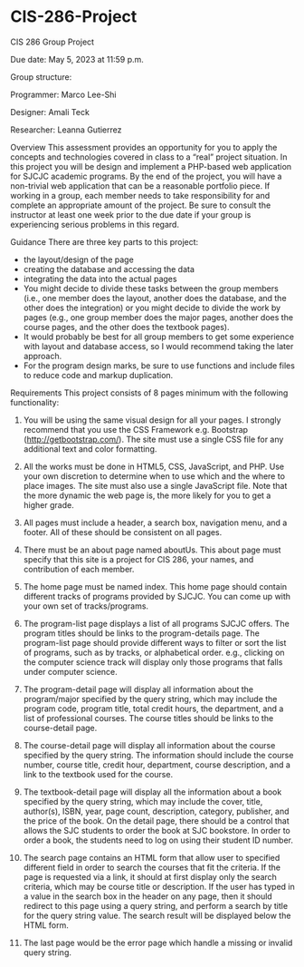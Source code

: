 # CIS-286-Project

CIS 286 Group Project

Due date: May 5, 2023 at 11:59 p.m.

Group structure:

Programmer: Marco Lee-Shi

Designer: Amali Teck

Researcher: Leanna Gutierrez


Overview
This assessment provides an opportunity for you to apply the concepts and technologies
covered in class to a “real” project situation. In this project you will be design and implement a
PHP-based web application for SJCJC academic programs. By the end of the project, you will
have a non-trivial web application that can be a reasonable portfolio piece.
If working in a group, each member needs to take responsibility for and complete an
appropriate amount of the project. Be sure to consult the instructor at least one week prior to
the due date if your group is experiencing serious problems in this regard.


Guidance
There are three key parts to this project:
- the layout/design of the page
- creating the database and accessing the data
- integrating the data into the actual pages
- You might decide to divide these tasks between the group members (i.e., one member does the
layout, another does the database, and the other does the integration) or you might decide to
divide the work by pages (e.g., one group member does the major pages, another does the
course pages, and the other does the textbook pages).
- It would probably be best for all group members to get some experience with layout and
database access, so I would recommend taking the later approach.
- For the program design marks, be sure to use functions and include files to reduce code and
markup duplication.


Requirements
This project consists of 8 pages minimum with the following functionality:
1. You will be using the same visual design for all your pages. I strongly recommend that you
use the CSS Framework e.g. Bootstrap (http://getbootstrap.com/). The site must use a
single CSS file for any additional text and color formatting.

2. All the works must be done in HTML5, CSS, JavaScript, and PHP. Use your own discretion to
determine when to use which and the where to place images. The site must also use a
single JavaScript file. Note that the more dynamic the web page is, the more likely for you
to get a higher grade.

3. All pages must include a header, a search box, navigation menu, and a footer. All of these
should be consistent on all pages.

4. There must be an about page named aboutUs. This about page must specify that this site is
a project for CIS 286, your names, and contribution of each member.

5. The home page must be named index. This home page should contain different tracks of
programs provided by SJCJC. You can come up with your own set of tracks/programs.

6. The program-list page displays a list of all programs SJCJC offers. The program titles should
be links to the program-details page.
The program-list page should provide different ways to filter or sort the list of programs,
such as by tracks, or alphabetical order. e.g., clicking on the computer science track will
display only those programs that falls under computer science.

7. The program-detail page will display all information about the program/major specified by
the query string, which may include the program code, program title, total credit hours, the
department, and a list of professional courses. The course titles should be links to the
course-detail page.

8. The course-detail page will display all information about the course specified by the query
string. The information should include the course number, course title, credit hour,
department, course description, and a link to the textbook used for the course.

9. The textbook-detail page will display all the information about a book specified by the
query string, which may include the cover, title, author(s), ISBN, year, page count,
description, category, publisher, and the price of the book. On the detail page, there should
be a control that allows the SJC students to order the book at SJC bookstore. In order to
order a book, the students need to log on using their student ID number.

10. The search page contains an HTML form that allow user to specified different field in order
to search the courses that fit the criteria. If the page is requested via a link, it should at first
display only the search criteria, which may be course title or description. If the user has
typed in a value in the search box in the header on any page, then it should redirect to this
page using a query string, and perform a search by title for the query string value. The
search result will be displayed below the HTML form.

11. The last page would be the error page which handle a missing or invalid query string.
